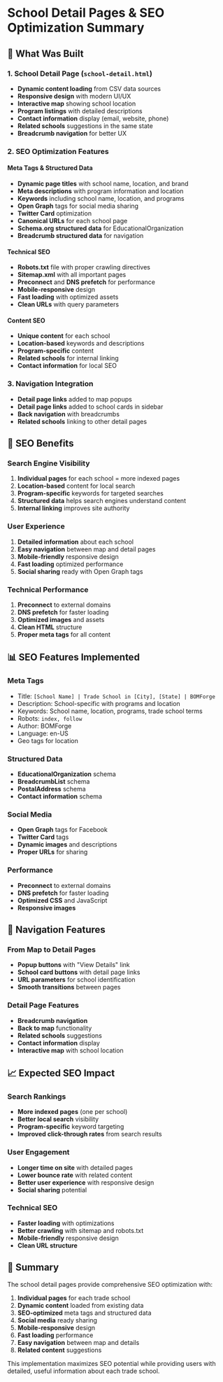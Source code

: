 # School Detail Pages & SEO Optimization Summary

## 🎯 What Was Built

### 1. School Detail Page (`school-detail.html`)
- **Dynamic content loading** from CSV data sources
- **Responsive design** with modern UI/UX
- **Interactive map** showing school location
- **Program listings** with detailed descriptions
- **Contact information** display (email, website, phone)
- **Related schools** suggestions in the same state
- **Breadcrumb navigation** for better UX

### 2. SEO Optimization Features

#### Meta Tags & Structured Data
- **Dynamic page titles** with school name, location, and brand
- **Meta descriptions** with program information and location
- **Keywords** including school name, location, and programs
- **Open Graph** tags for social media sharing
- **Twitter Card** optimization
- **Canonical URLs** for each school page
- **Schema.org structured data** for EducationalOrganization
- **Breadcrumb structured data** for navigation

#### Technical SEO
- **Robots.txt** file with proper crawling directives
- **Sitemap.xml** with all important pages
- **Preconnect** and **DNS prefetch** for performance
- **Mobile-responsive** design
- **Fast loading** with optimized assets
- **Clean URLs** with query parameters

#### Content SEO
- **Unique content** for each school
- **Location-based** keywords and descriptions
- **Program-specific** content
- **Related schools** for internal linking
- **Contact information** for local SEO

### 3. Navigation Integration
- **Detail page links** added to map popups
- **Detail page links** added to school cards in sidebar
- **Back navigation** with breadcrumbs
- **Related schools** linking to other detail pages

## 🚀 SEO Benefits

### Search Engine Visibility
1. **Individual pages** for each school = more indexed pages
2. **Location-based** content for local search
3. **Program-specific** keywords for targeted searches
4. **Structured data** helps search engines understand content
5. **Internal linking** improves site authority

### User Experience
1. **Detailed information** about each school
2. **Easy navigation** between map and detail pages
3. **Mobile-friendly** responsive design
4. **Fast loading** optimized performance
5. **Social sharing** ready with Open Graph tags

### Technical Performance
1. **Preconnect** to external domains
2. **DNS prefetch** for faster loading
3. **Optimized images** and assets
4. **Clean HTML** structure
5. **Proper meta tags** for all content

## 📊 SEO Features Implemented

### Meta Tags
- Title: `[School Name] | Trade School in [City], [State] | BOMForge`
- Description: School-specific with programs and location
- Keywords: School name, location, programs, trade school terms
- Robots: `index, follow`
- Author: BOMForge
- Language: en-US
- Geo tags for location

### Structured Data
- **EducationalOrganization** schema
- **BreadcrumbList** schema
- **PostalAddress** schema
- **Contact information** schema

### Social Media
- **Open Graph** tags for Facebook
- **Twitter Card** tags
- **Dynamic images** and descriptions
- **Proper URLs** for sharing

### Performance
- **Preconnect** to external domains
- **DNS prefetch** for faster loading
- **Optimized CSS** and JavaScript
- **Responsive images**

## 🔗 Navigation Features

### From Map to Detail Pages
- **Popup buttons** with "View Details" link
- **School card buttons** with detail page links
- **URL parameters** for school identification
- **Smooth transitions** between pages

### Detail Page Features
- **Breadcrumb navigation**
- **Back to map** functionality
- **Related schools** suggestions
- **Contact information** display
- **Interactive map** with school location

## 📈 Expected SEO Impact

### Search Rankings
- **More indexed pages** (one per school)
- **Better local search** visibility
- **Program-specific** keyword targeting
- **Improved click-through rates** from search results

### User Engagement
- **Longer time on site** with detailed pages
- **Lower bounce rate** with related content
- **Better user experience** with responsive design
- **Social sharing** potential

### Technical SEO
- **Faster loading** with optimizations
- **Better crawling** with sitemap and robots.txt
- **Mobile-friendly** responsive design
- **Clean URL structure**

## 🎉 Summary

The school detail pages provide comprehensive SEO optimization with:

1. **Individual pages** for each trade school
2. **Dynamic content** loaded from existing data
3. **SEO-optimized** meta tags and structured data
4. **Social media** ready sharing
5. **Mobile-responsive** design
6. **Fast loading** performance
7. **Easy navigation** between map and details
8. **Related content** suggestions

This implementation maximizes SEO potential while providing users with detailed, useful information about each trade school.
